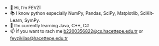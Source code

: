 - 👋 Hi, I’m FEVZİ
- 📚 I know python especially NumPy, Pandas, SciPy, Matplotlib, SciKit-Learn, SymPy.
- 🌱 I’m currently learning Java, C++, C#
- 📫 İf you want to rach me b2200356822@cs.hacettepe.edu.tr or fevzikilas@hacettepe.edu.tr


<!---
b2200356822/b2200356822 is a ✨ special ✨ repository because its `README.md` (this file) appears on your GitHub profile.
You can click the Preview link to take a look at your changes.
--->
